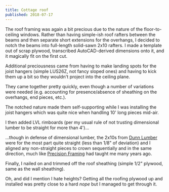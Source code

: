 ```yaml
---
title: Cottage roof
published: 2018-07-17
---
```


The roof framing was again a bit precious due to the nature of the floor-to-ceiling windows. Rather than having simple-ish roof rafters between the beams and then separate short extensions for the overhangs, I decided to notch the beams into full-length solid-sawn 2x10 rafters.
I made a template out of scrap plywood, transcribed AutoCAD-derived dimensions onto it, and it magically fit on the first cut.

Additional preciousness came from having to make landing spots for the joist hangers (simple LUS26Z, not fancy sloped ones) and having to kick them up a bit so they wouldn't project into the ceiling plane.
<?# SimpleFigure src="images/IMG_20180712_153621.jpg" caption="Close-up of roof rafter end" /?>

They came together pretty quickly, even though a number of variations were needed (e.g. accounting for presence/absence of sheathing on the overhangs, end pieces, etc.).
<?# SimpleFigure src="images/IMG_20180716_114318.jpg" caption="Roof rafters, installed" /?>

The notched nature made them self-supporting while I was installing the joist hangers which was quite nice when handling 10' long pieces mid-air.
<?# SimpleFigure src="images/IMG_20180716_114512_Bokeh.jpg" caption="Close-up of roof rafter hangers" /?>

I then added LVL rimboards (per my usual rule of not trusting dimensional lumber to be straight for more than 4')...
<?# SimpleFigure src="images/IMG_20180717_101929.jpg" caption="Close-up of roof rafter hangers" /?>

...though in defense of dimensional lumber, the 2x10s from [Dunn Lumber](https://www.dunnlumber.com/) were for the most part quite straight (less than 1/8" of deviation) and I aligned any non-straight pieces to crown sequentially and in the same direction, much like [Precision Framing](https://www.tauntonstore.com/carpentry/precision-framing-mike-guertin-070570.html) had taught me many years ago.
<?# SimpleFigure src="images/IMG_20180716_114347.jpg" caption="Close-up of roof rafter hangers" /?>

Finally, I nailed on and trimmed off the roof sheathing (simple 1/2" plywood, same as the wall sheathing).
<?# SimpleFigure src="images/IMG_20180717_134903.jpg" caption="Roof sheathing" /?>

Oh, and did I mention I hate heights? Getting all the roofing plywood up and installed was pretty close to a hard _nope_ but I managed to get through it.
